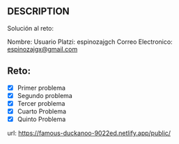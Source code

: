 ## DESCRIPTION

Solución al reto:

Nombre:
Usuario Platzi: espinozajgch
Correo Electronico: espinozajgx@gmail.com

## Reto:

- [X] Primer problema
- [X] Segundo problema
- [X] Tercer problema
- [X] Cuarto Problema
- [x] Quinto Problema

url: https://famous-duckanoo-9022ed.netlify.app/public/
